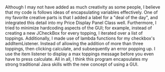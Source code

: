 Although I may not have added as much creativity as some people, I believe that my code is follows ideas of encapsulating variables effectively. One of my favorite creative parts is that I added a label for a "deal of the day", and integrated this detail into my Price Display Panel Class well. Furthermore, I tried to minimize hardcoding aspects of the GUI; for example, instead of creating a new JCheckBox for every topping, I iterated over a list of toppings. Additionally, I made use of lambda functions for my checkbox's addItemListener. Instead of allowing the addition of more than three toppings, then clicking calculate, and subsequently an error popping up. I use the item listener to display a max toppings message before you even have to press calculate. All in all, I think this program encapsulates my strong traditional Java skills with the new concept of using a GUI.

